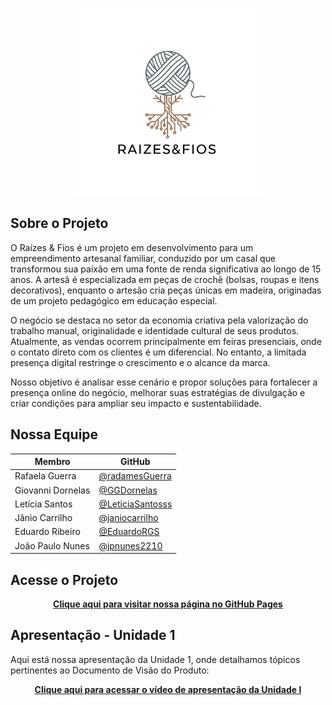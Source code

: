 <p align="center">
  <img src="https://github.com/mdsreq-fga-unb/REQ-2025.2-T01-RaizesFios/raw/gh-pages/image/logo_raizes%26fios.jpeg" alt="Logo Raízes & Fios" width="300">
</p>

## Sobre o Projeto

O Raízes & Fios é um projeto em desenvolvimento para um empreendimento artesanal familiar, conduzido por um casal que transformou sua paixão em uma fonte de renda significativa ao longo de 15 anos. A artesã é especializada em peças de crochê (bolsas, roupas e itens decorativos), enquanto o artesão cria peças únicas em madeira, originadas de um projeto pedagógico em educação especial.   

O negócio se destaca no setor da economia criativa pela valorização do trabalho manual, originalidade e identidade cultural de seus produtos. Atualmente, as vendas ocorrem principalmente em feiras presenciais, onde o contato direto com os clientes é um diferencial. No entanto, a limitada presença digital restringe o crescimento e o alcance da marca.  

Nosso objetivo é analisar esse cenário e propor soluções para fortalecer a presença online do negócio, melhorar suas estratégias de divulgação e criar condições para ampliar seu impacto e sustentabilidade.  


## Nossa Equipe

| Membro | GitHub |
|--------|--------|
|Rafaela Guerra| [@radamesGuerra](https://github.com/radamesGuerra) |
|Giovanni Dornelas| [@GGDornelas](https://github.com/GGDornelas) |
|Letícia Santos| [@LeticiaSantosss](https://github.com/LeticiaSantosss) |
|Jânio Carrilho| [@janiocarrilho](https://github.com/janiocarrilho) |
|Eduardo Ribeiro| [@EduardoRGS](https://github.com/EduardoRGS) |
|João Paulo Nunes| [@jpnunes2210](https://github.com/jpnunes2210) |


## Acesse o Projeto

<div align="center">
  
**[Clique aqui para visitar nossa página no GitHub Pages](https://mdsreq-fga-unb.github.io/REQ-2025.2-T01-RaizesFios/)**

</div>


## Apresentação - Unidade 1

Aqui está nossa apresentação da Unidade 1, onde detalhamos tópicos pertinentes ao Documento de Visão do Produto:

<div align="center">
  
**[Clique aqui para acessar o vídeo de apresentação da Unidade I](https://unbbr.sharepoint.com/sites/Projeto-RequisitosdeSW/_layouts/15/stream.aspx?id=%2Fsites%2FProjeto%2DRequisitosdeSW%2FDocumentos%20Compartilhados%2FGeneral%2FRecordings%2FReuni%C3%A3o%20da%20Equipe%2D20250915%5F204441%2DGrava%C3%A7%C3%A3o%20de%20Reuni%C3%A3o%2Emp4&referrer=StreamWebApp%2EWeb&referrerScenario=AddressBarCopied%2Eview%2E0fe7233b%2Da8bd%2D4f9a%2D9b08%2D66ee37c728aa)**

</div>




